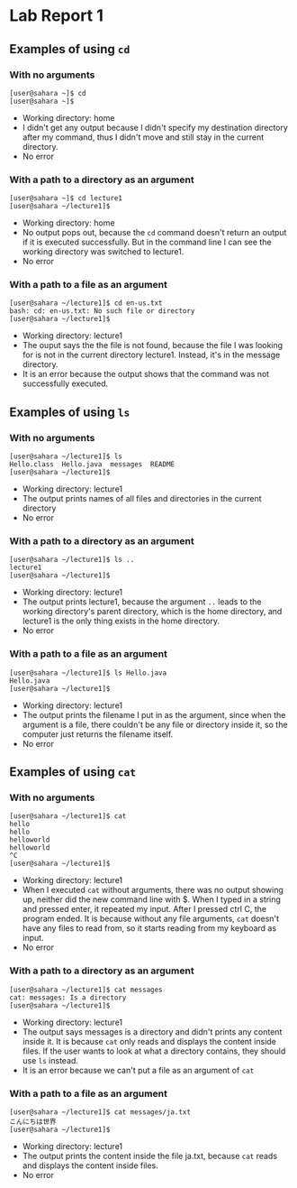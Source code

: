 # Lab Report 1
## Examples of using `cd`
### With no arguments
```
[user@sahara ~]$ cd
[user@sahara ~]$ 
```
- Working directory: home
- I didn't get any output because I didn't specify my destination directory after my command, thus I didn't move and still stay in the current directory.
- No error

### With a path to a directory as an argument
```
[user@sahara ~]$ cd lecture1
[user@sahara ~/lecture1]$
```
- Working directory: home
- No output pops out, because the `cd` command doesn't return an output if it is executed successfully. But in the command line I can see the working directory was switched to lecture1.
- No error

### With a path to a file as an argument
```
[user@sahara ~/lecture1]$ cd en-us.txt
bash: cd: en-us.txt: No such file or directory
[user@sahara ~/lecture1]$ 
```
- Working directory: lecture1
- The ouput says the the file is not found, because the file I was looking for is not in the current directory lecture1. Instead, it's in the message directory.
- It is an error because the output shows that the command was not successfully executed.

## Examples of using `ls`
### With no arguments
```
[user@sahara ~/lecture1]$ ls
Hello.class  Hello.java  messages  README
[user@sahara ~/lecture1]$ 
```
- Working directory: lecture1
- The output prints names of all files and directories in the current directory
- No error

### With a path to a directory as an argument
```
[user@sahara ~/lecture1]$ ls ..
lecture1
[user@sahara ~/lecture1]$ 
```
- Working directory: lecture1
- The output prints lecture1, because the argument `..` leads to the working directory's parent directory, which is the home directory, and lecture1 is the only thing exists in the home directory.
- No error

### With a path to a file as an argument
```
[user@sahara ~/lecture1]$ ls Hello.java
Hello.java
[user@sahara ~/lecture1]$
```
- Working directory: lecture1
- The output prints the filename I put in as the argument, since when the argument is a file, there couldn't be any file or directory inside it, so the computer just returns the filename itself.
- No error

## Examples of using `cat`
### With no arguments
```
[user@sahara ~/lecture1]$ cat
hello
hello
helloworld
helloworld
^C
[user@sahara ~/lecture1]$
```
- Working directory: lecture1
- When I executed `cat` without arguments, there was no output showing up, neither did the new command line with $. When I typed in a string and pressed enter, it repeated my input. After I pressed ctrl C, the program ended. It is because without any file arguments, `cat` doesn't have any files to read from, so it starts reading from my keyboard as input.
- No error

### With a path to a directory as an argument
```
[user@sahara ~/lecture1]$ cat messages
cat: messages: Is a directory
[user@sahara ~/lecture1]$
```
- Working directory: lecture1
- The output says messages is a directory and didn't prints any content inside it. It is because `cat` only reads and displays the content inside files. If the user wants to look at what a directory contains, they should use `ls` instead.
- It is an error because we can't put a file as an argument of `cat`

### With a path to a file as an argument
```
[user@sahara ~/lecture1]$ cat messages/ja.txt
こんにちは世界
[user@sahara ~/lecture1]$
```
- Working directory: lecture1
- The output prints the content inside the file ja.txt, because `cat` reads and displays the content inside files.
- No error

